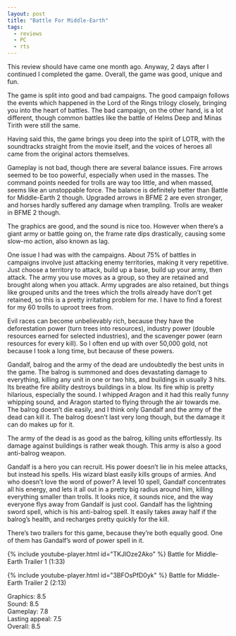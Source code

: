 ```yaml
---
layout: post
title: "Battle For Middle-Earth"
tags:
  - reviews
  - PC
  - rts
---
```


This review should have came one month ago. Anyway, 2 days after I continued I completed the game. Overall, the game was good, unique and fun.

The game is split into good and bad campaigns. The good campaign follows the events which happened in the Lord of the Rings trilogy closely, bringing you into the heart of battles. The bad campaign, on the other hand, is a lot different, though common battles like the battle of Helms Deep and Minas Tirith were still the same.

Having said this, the game brings you deep into the spirit of LOTR, with the soundtracks straight from the movie itself, and the voices of heroes all came from the original actors themselves.

Gameplay is not bad, though there are several balance issues. Fire arrows seemed to be too powerful, especially when used in the masses. The command points needed for trolls are way too little, and when massed, seems like an unstoppable force. The balance is definitely better than Battle for Middle-Earth 2 though. Upgraded arrows in BFME 2 are even stronger, and horses hardly suffered any damage when trampling. Trolls are weaker in BFME 2 though.

The graphics are good, and the sound is nice too. However when there’s a giant army or battle going on, the frame rate dips drastically, causing some slow-mo action, also known as lag.

One issue I had was with the campaigns. About 75% of battles in campaigns involve just attacking enemy territories, making it very repetitive. Just choose a territory to attack, build up a base, build up your army, then attack. The army you use moves as a group, so they are retained and brought along when you attack. Army upgrades are also retained, but things like grouped units and the trees which the trolls already have don’t get retained, so this is a pretty irritating problem for me. I have to find a forest for my 60 trolls to uproot trees from.

Evil races can become unbelievably rich, because they have the deforestation power (turn trees into resources), industry power (double resources earned for selected industries), and the scavenger power (earn resources for every kill). So I often end up with over 50,000 gold, not because I took a long time, but because of these powers.

Gandalf, balrog and the army of the dead are undoubtedly the best units in the game. The balrog is summoned and does devastating damage to everything, killing any unit in one or two hits, and buildings in usually 3 hits. Its breathe fire ability destroys buildings in a blow. Its fire whip is pretty hilarious, especially the sound. I whipped Aragon and it had this really funny whipping sound, and Aragon started to flying through the air towards me. The balrog doesn’t die easily, and I think only Gandalf and the army of the dead can kill it. The balrog doesn’t last very long though, but the damage it can do makes up for it.

The army of the dead is as good as the balrog, killing units effortlessly. Its damage against buildings is rather weak though. This army is also a good anti-balrog weapon.

Gandalf is a hero you can recruit. His power doesn’t lie in his melee attacks, but instead his spells. His wizard blast easily kills groups of armies. And who doesn’t love the word of power? A level 10 spell, Gandalf concentrates all his energy, and lets it all out in a pretty big radius around him, killing everything smaller than trolls. It looks nice, it sounds nice, and the way everyone flys away from Gandalf is just cool. Gandalf has the lightning sword spell, which is his anti-balrog spell. It easily takes away half if the balrog’s health, and recharges pretty quickly for the kill.

There’s two trailers for this game, because they’re both equally good. One of them has Gandalf’s word of power spell in it.

{% include youtube-player.html id="TKJlOze2Ako" %}
Battle for Middle-Earth Trailer 1 (1:33)

{% include youtube-player.html id="3BFOsPfD0yk" %}
Battle for Middle-Earth Trailer 2 (2:13)

Graphics: 8.5\
Sound: 8.5\
Gameplay: 7.8\
Lasting appeal: 7.5\
Overall: 8.5
